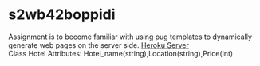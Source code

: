 # s2wb42boppidi
Assignment is to become familiar with using pug templates to dynamically generate web pages on the server side.
<a href="https://s2wb42boppidi.herokuapp.com/"> Heroku Server </a> <br>
Class Hotel Attributes: Hotel_name(string),Location(string),Price(int)
